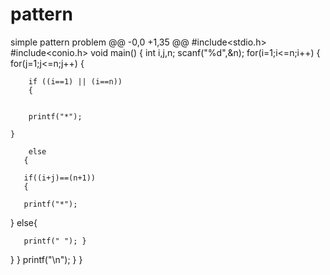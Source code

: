 # pattern
simple pattern problem
@@ -0,0 +1,35 @@
#include<stdio.h>
#include<conio.h>
void main()
{
	int i,j,n;
	scanf("%d",&n);
	for(i=1;i<=n;i++)
	{
	   for(j=1;j<=n;j++)
	   {
	   
		
		if ((i==1) || (i==n))
		{
		
		
		printf("*");
	
	}
	
	    else
       {
       
	   if((i+j)==(n+1))
	   {
	   
	   printf("*");
}
	   else{
	   
	   printf(" ");	}
}
}	printf("\n");
}
}
